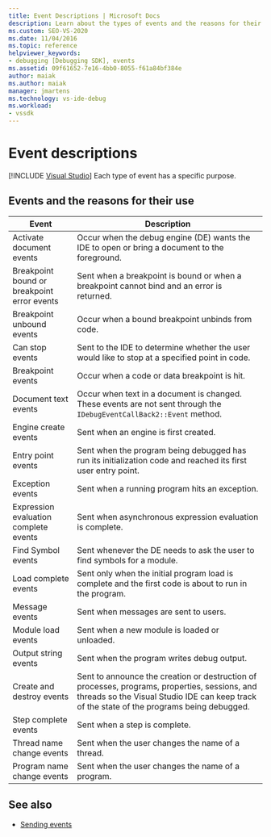 ```yaml
---
title: Event Descriptions | Microsoft Docs
description: Learn about the types of events and the reasons for their use. Each type of event has a specific purpose.
ms.custom: SEO-VS-2020
ms.date: 11/04/2016
ms.topic: reference
helpviewer_keywords:
- debugging [Debugging SDK], events
ms.assetid: 09f61652-7e16-4bb0-8055-f61a84bf384e
author: maiak
ms.author: maiak
manager: jmartens
ms.technology: vs-ide-debug
ms.workload:
- vssdk
---
```

# Event descriptions

 [!INCLUDE [Visual Studio](~/includes/applies-to-version/vs-windows-only.md)]
Each type of event has a specific purpose.

## Events and the reasons for their use

|Event|Description|
|-----------|-----------------|
|Activate document events|Occur when the debug engine (DE) wants the IDE to open or bring a document to the foreground.|
|Breakpoint bound or breakpoint error events|Sent when a breakpoint is bound or when a breakpoint cannot bind and an error is returned.|
|Breakpoint unbound events|Occur when a bound breakpoint unbinds from code.|
|Can stop events|Sent to the IDE to determine whether the user would like to stop at a specified point in code.|
|Breakpoint events|Occur when a code or data breakpoint is hit.|
|Document text events|Occur when text in a document is changed. These events are not sent through the `IDebugEventCallBack2::Event` method.|
|Engine create events|Sent when an engine is first created.|
|Entry point events|Sent when the program being debugged has run its initialization code and reached its first user entry point.|
|Exception events|Sent when a running program hits an exception.|
|Expression evaluation complete events|Sent when asynchronous expression evaluation is complete.|
|Find Symbol events|Sent whenever the DE needs to ask the user to find symbols for a module.|
|Load complete events|Sent only when the initial program load is complete and the first code is about to run in the program.|
|Message events|Sent when messages are sent to users.|
|Module load events|Sent when a new module is loaded or unloaded.|
|Output string events|Sent when the program writes debug output.|
|Create and destroy events|Sent to announce the creation or destruction of processes, programs, properties, sessions, and threads so the Visual Studio IDE can keep track of the state of the programs being debugged.|
|Step complete events|Sent when a step is complete.|
|Thread name change events|Sent when the user changes the name of a thread.|
|Program name change events|Sent when the user changes the name of a program.|

## See also
- [Sending events](../../extensibility/debugger/sending-events.md)
